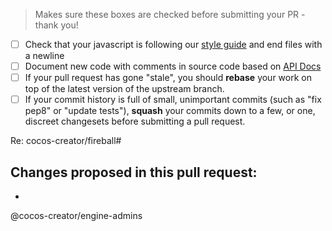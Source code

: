 > Makes sure these boxes are checked before submitting your PR - thank you!
>
- [ ] Check that your javascript is following our [style guide](https://github.com/cocos-creator/fireball/blob/dev/.github/CONTRIBUTING.md) and end files with a newline
- [ ] Document new code with comments in source code based on [API Docs](https://github.com/cocos-creator/fireball#api-docs)
- [ ] If your pull request has gone "stale", you should **rebase** your work on top of the latest version of the upstream branch.
- [ ] If your commit history is full of small, unimportant commits (such as "fix pep8" or "update tests"), **squash** your commits down to a few, or one, discreet changesets before submitting a pull request.

Re: cocos-creator/fireball#

Changes proposed in this pull request:
- 
- 

@cocos-creator/engine-admins